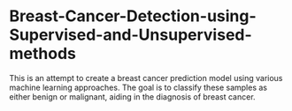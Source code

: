 # Breast-Cancer-Detection-using-Supervised-and-Unsupervised-methods
This is an attempt to create a breast cancer prediction model using various machine learning approaches. The goal is to classify these samples as either benign or malignant, aiding in the diagnosis of breast cancer.
